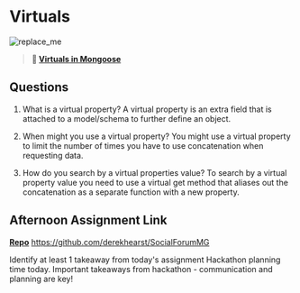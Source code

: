 # Virtuals

![replace_me](https://codeworks.blob.core.windows.net/public/assets/img/illustrations/placeholder.svg)

> **📖 [Virtuals in Mongoose](https://codeworksacademy.com/fs-student-guide/resources/wk5/04-Virtuals)**

## Questions

1. What is a virtual property?
A virtual property is an extra field that is attached to a model/schema to further define an object. 

2. When might you use a virtual property? 
You might use a virtual property to limit the number of times you have to use concatenation when requesting data. 

3. How do you search by a virtual properties value?
To search by a virtual property value you need to use a virtual get method that aliases out the concatenation as a separate function with a new property. 

## Afternoon Assignment Link

**[Repo](https://github.com/JordanlDiaz/<ASSIGNMENT_REPO>)**
https://github.com/derekhearst/SocialForumMG

Identify at least 1 takeaway from today's assignment
Hackathon planning time today. Important takeaways from hackathon - communication and planning are key! 
